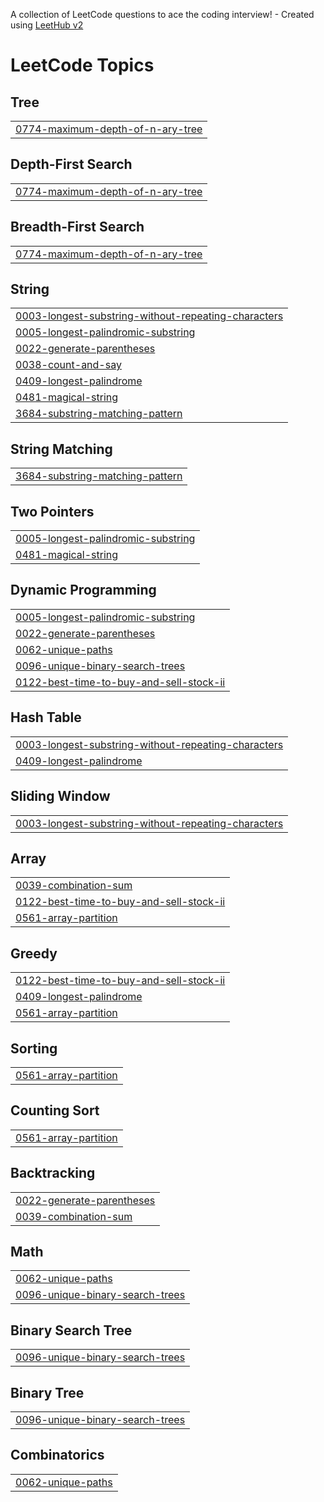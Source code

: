 A collection of LeetCode questions to ace the coding interview! - Created using [LeetHub v2](https://github.com/arunbhardwaj/LeetHub-2.0)
<!---LeetCode Topics Start-->
# LeetCode Topics
## Tree
|  |
| ------- |
| [0774-maximum-depth-of-n-ary-tree](https://github.com/shunn2/Leetcode/tree/master/0774-maximum-depth-of-n-ary-tree) |
## Depth-First Search
|  |
| ------- |
| [0774-maximum-depth-of-n-ary-tree](https://github.com/shunn2/Leetcode/tree/master/0774-maximum-depth-of-n-ary-tree) |
## Breadth-First Search
|  |
| ------- |
| [0774-maximum-depth-of-n-ary-tree](https://github.com/shunn2/Leetcode/tree/master/0774-maximum-depth-of-n-ary-tree) |
## String
|  |
| ------- |
| [0003-longest-substring-without-repeating-characters](https://github.com/shunn2/Leetcode/tree/master/0003-longest-substring-without-repeating-characters) |
| [0005-longest-palindromic-substring](https://github.com/shunn2/Leetcode/tree/master/0005-longest-palindromic-substring) |
| [0022-generate-parentheses](https://github.com/shunn2/Leetcode/tree/master/0022-generate-parentheses) |
| [0038-count-and-say](https://github.com/shunn2/Leetcode/tree/master/0038-count-and-say) |
| [0409-longest-palindrome](https://github.com/shunn2/Leetcode/tree/master/0409-longest-palindrome) |
| [0481-magical-string](https://github.com/shunn2/Leetcode/tree/master/0481-magical-string) |
| [3684-substring-matching-pattern](https://github.com/shunn2/Leetcode/tree/master/3684-substring-matching-pattern) |
## String Matching
|  |
| ------- |
| [3684-substring-matching-pattern](https://github.com/shunn2/Leetcode/tree/master/3684-substring-matching-pattern) |
## Two Pointers
|  |
| ------- |
| [0005-longest-palindromic-substring](https://github.com/shunn2/Leetcode/tree/master/0005-longest-palindromic-substring) |
| [0481-magical-string](https://github.com/shunn2/Leetcode/tree/master/0481-magical-string) |
## Dynamic Programming
|  |
| ------- |
| [0005-longest-palindromic-substring](https://github.com/shunn2/Leetcode/tree/master/0005-longest-palindromic-substring) |
| [0022-generate-parentheses](https://github.com/shunn2/Leetcode/tree/master/0022-generate-parentheses) |
| [0062-unique-paths](https://github.com/shunn2/Leetcode/tree/master/0062-unique-paths) |
| [0096-unique-binary-search-trees](https://github.com/shunn2/Leetcode/tree/master/0096-unique-binary-search-trees) |
| [0122-best-time-to-buy-and-sell-stock-ii](https://github.com/shunn2/Leetcode/tree/master/0122-best-time-to-buy-and-sell-stock-ii) |
## Hash Table
|  |
| ------- |
| [0003-longest-substring-without-repeating-characters](https://github.com/shunn2/Leetcode/tree/master/0003-longest-substring-without-repeating-characters) |
| [0409-longest-palindrome](https://github.com/shunn2/Leetcode/tree/master/0409-longest-palindrome) |
## Sliding Window
|  |
| ------- |
| [0003-longest-substring-without-repeating-characters](https://github.com/shunn2/Leetcode/tree/master/0003-longest-substring-without-repeating-characters) |
## Array
|  |
| ------- |
| [0039-combination-sum](https://github.com/shunn2/Leetcode/tree/master/0039-combination-sum) |
| [0122-best-time-to-buy-and-sell-stock-ii](https://github.com/shunn2/Leetcode/tree/master/0122-best-time-to-buy-and-sell-stock-ii) |
| [0561-array-partition](https://github.com/shunn2/Leetcode/tree/master/0561-array-partition) |
## Greedy
|  |
| ------- |
| [0122-best-time-to-buy-and-sell-stock-ii](https://github.com/shunn2/Leetcode/tree/master/0122-best-time-to-buy-and-sell-stock-ii) |
| [0409-longest-palindrome](https://github.com/shunn2/Leetcode/tree/master/0409-longest-palindrome) |
| [0561-array-partition](https://github.com/shunn2/Leetcode/tree/master/0561-array-partition) |
## Sorting
|  |
| ------- |
| [0561-array-partition](https://github.com/shunn2/Leetcode/tree/master/0561-array-partition) |
## Counting Sort
|  |
| ------- |
| [0561-array-partition](https://github.com/shunn2/Leetcode/tree/master/0561-array-partition) |
## Backtracking
|  |
| ------- |
| [0022-generate-parentheses](https://github.com/shunn2/Leetcode/tree/master/0022-generate-parentheses) |
| [0039-combination-sum](https://github.com/shunn2/Leetcode/tree/master/0039-combination-sum) |
## Math
|  |
| ------- |
| [0062-unique-paths](https://github.com/shunn2/Leetcode/tree/master/0062-unique-paths) |
| [0096-unique-binary-search-trees](https://github.com/shunn2/Leetcode/tree/master/0096-unique-binary-search-trees) |
## Binary Search Tree
|  |
| ------- |
| [0096-unique-binary-search-trees](https://github.com/shunn2/Leetcode/tree/master/0096-unique-binary-search-trees) |
## Binary Tree
|  |
| ------- |
| [0096-unique-binary-search-trees](https://github.com/shunn2/Leetcode/tree/master/0096-unique-binary-search-trees) |
## Combinatorics
|  |
| ------- |
| [0062-unique-paths](https://github.com/shunn2/Leetcode/tree/master/0062-unique-paths) |
<!---LeetCode Topics End-->
